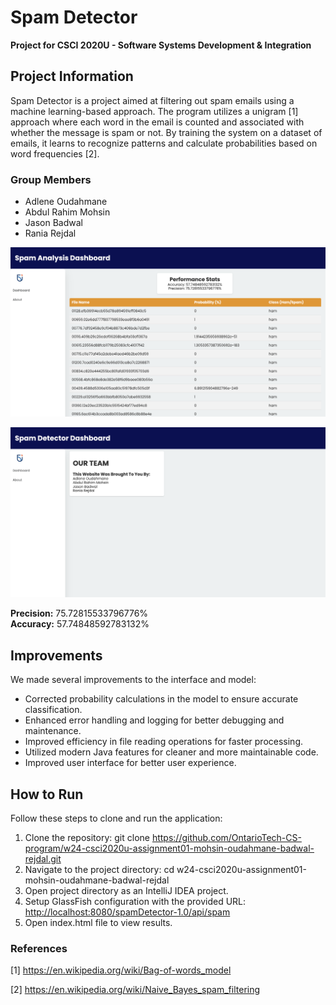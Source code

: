 # Spam Detector

**Project for CSCI 2020U - Software Systems Development & Integration**

## Project Information

Spam Detector is a project aimed at filtering out spam emails using a machine learning-based approach. The program utilizes a unigram [1] approach where each word in the email is counted and associated with whether the message is spam or not. By training the system on a dataset of emails, it learns to recognize patterns and calculate probabilities based on word frequencies [2].

### Group Members
- Adlene Oudahmane
- Abdul Rahim Mohsin
- Jason Badwal
- Rania Rejdal

![DashBoardScreenshot](dashboardScreenshot.png)

![AboutScreenshot](aboutScreenshot.png)

**Precision:** 75.72815533796776%  
**Accuracy:** 57.74848592783132%

## Improvements

We made several improvements to the interface and model:
- Corrected probability calculations in the model to ensure accurate classification.
- Enhanced error handling and logging for better debugging and maintenance.
- Improved efficiency in file reading operations for faster processing.
- Utilized modern Java features for cleaner and more maintainable code.
- Improved user interface for better user experience.

## How to Run

Follow these steps to clone and run the application:

1. Clone the repository: git clone https://github.com/OntarioTech-CS-program/w24-csci2020u-assignment01-mohsin-oudahmane-badwal-rejdal.git
2. Navigate to the project directory: cd w24-csci2020u-assignment01-mohsin-oudahmane-badwal-rejdal
3. Open project directory as an IntelliJ IDEA project.
4. Setup GlassFish configuration with the provided URL: [http://localhost:8080/spamDetector-1.0/api/spam](http://localhost:8080/spamDetector-1.0/api/spam)
5. Open index.html file to view results.


### References
[1] https://en.wikipedia.org/wiki/Bag-of-words_model

[2] https://en.wikipedia.org/wiki/Naive_Bayes_spam_filtering
